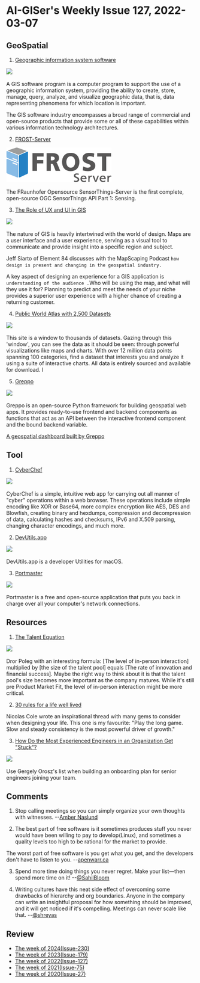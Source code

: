 # AI-GISer's Weekly Issue 127, 2022-03-07

## GeoSpatial

1. [Geographic information system software](https://thereaderwiki.com/en/List_of_GIS_software)

![](https://scholarlyoa.com/wp-content/uploads/2020/10/What-Is-Geographic-Information-Systems-Featured.jpg)

A GIS software program is a computer program to support the use of a geographic information system, providing the ability to create, store, manage, query, analyze, and visualize geographic data, that is, data representing phenomena for which location is important.

The GIS software industry encompasses a broad range of commercial and open-source products that provide some or all of these capabilities within various information technology architectures.

2. [FROST-Server](https://github.com/FraunhoferIOSB/FROST-Server)

![](https://raw.githubusercontent.com/FraunhoferIOSB/FROST-Server/master/docs/images/FROST-Server-darkgrey.png)

The FRaunhofer Opensource SensorThings-Server is the first complete, open-source OGC SensorThings API Part 1: Sensing.

3. [The Role of UX and UI in GIS](https://www.gislounge.com/the-role-of-ux-and-ui-in-gis/)

![](https://cdn.shortpixel.ai/spai/w_810+q_glossy+ret_img+to_webp/https://www.gislounge.com/wp-content/uploads/2022/03/google-earth-screenshot.jpg)

The nature of GIS is heavily intertwined with the world of design. Maps are a user interface and a user experience, serving as a visual tool to communicate and provide insight into a specific region and subject.

Jeff Siarto of Element 84 discusses with the MapScaping Podcast `how design is present and changing in the geospatial industry.`

A key aspect of designing an experience for a GIS application is `understanding of the audience .`Who will be using the map, and what will they use it for? Planning to predict and meet the needs of your niche provides a superior user experience with a higher chance of creating a returning customer.

4. [Public World Atlas with 2,500 Datasets](https://towardsdatascience.com/ive-built-a-public-world-atlas-with-2-500-datasets-to-explore-8b9ae799e345)

![](https://miro.medium.com/max/700/1*Dey-gEpf3fHfsxMjksUM0Q.png)

This site is a window to thousands of datasets. Gazing through this 'window', you can see the data as it should be seen: through powerful visualizations like maps and charts. With over 12 million data points spanning 100 categories, find a dataset that interests you and analyze it using a suite of interactive charts. All data is entirely sourced and available for download. I

5. [Greppo](https://github.com/greppo-io/greppo)

![](https://miro.medium.com/max/1400/1*roDG3MBZhff1om23mZmU1w.gif)

Greppo is an open-source Python framework for building geospatial web apps. It provides ready-to-use frontend and backend components as functions that act as an API between the interactive frontend component and the bound backend variable.

[A geospatial dashboard built by Greppo](https://towardsdatascience.com/build-a-geospatial-dashboard-in-python-using-greppo-60aff44ba6c9)

## Tool

1. [CyberChef](https://gchq.github.io/CyberChef/)

![](https://cdn.beekka.com/blogimg/asset/202201/bg2022011904.webp)

CyberChef is a simple, intuitive web app for carrying out all manner of "cyber" operations within a web browser. These operations include simple encoding like XOR or Base64, more complex encryption like AES, DES and Blowfish, creating binary and hexdumps, compression and decompression of data, calculating hashes and checksums, IPv6 and X.509 parsing, changing character encodings, and much more.

2. [DevUtils.app](https://github.com/DevUtilsApp/DevUtils-app)

![](https://camo.githubusercontent.com/faa5d4d2a965b4b4e4d807cb4a61dd355f241b8b3695278db8ed8a74771d1c5f/68747470733a2f2f6465767574696c732e6170702f6173736574732f73637265656e73686f74732f6461726b2f6a736f6e666f726d61747465722e706e67)

DevUtils.app is a developer Utilities for macOS.

3. [Portmaster](https://safing.io/portmaster/#download)

![](https://safing.io/assets/img/page-specific/portmaster/full-interface.png)

Portmaster is a free and open-source application that puts you back in charge over all your computer's network connections.

## Resources

1. [The Talent Equation](https://www.drorpoleg.com/the-talent-equation/)

![](https://www.drorpoleg.com/content/images/size/w1462/2021/04/The-Talent-Equation.png)

Dror Poleg with an interesting formula: [The level of in-person interaction] multiplied by [the size of the talent pool] equals [The rate of innovation and financial success]. Maybe the right way to think about it is that the talent pool's size becomes more important as the company matures. While it's still pre Product Market Fit, the level of in-person interaction might be more critical.

2. [30 rules for a life well lived](https://twitter.com/Nicolascole77/status/1489275823999762432)

Nicolas Cole wrote an inspirational thread with many gems to consider when designing your life. This one is my favourite: "Play the long game. Slow and steady consistency is the most powerful driver of growth."

3. [How Do the Most Experienced Engineers in an Organization Get "Stuck"?](https://twitter.com/GergelyOrosz/status/1499393647120314368)

![](https://pbs.twimg.com/media/FM7qYS3UUAMf5MM?format=jpg&name=small)

Use Gergely Orosz's list when building an onboarding plan for senior engineers joining your team.

## Comments

1. Stop calling meetings so you can simply organize your own thoughts with witnesses.
   --[Amber Naslund](https://twitter.com/AmberCadabra/status/1496504515125776393)

2. The best part of free software is it sometimes produces stuff you never would have been willing to pay to develop(Linux), and sometimes a quality levels too high to be rational for the market to provide.

The worst part of free software is you get what you get, and the developers don't have to listen to you.
--[apenwarr.ca](https://apenwarr.ca/log/20211229)

3. Spend more time doing things you never regret. Make your list—then spend more time on it!
   --[@SahilBloom](https://softwareleadweekly.us6.list-manage.com/track/click?u=1a258e0fefbb23214c59c5a8d&id=3fcc0bb05d&e=b1367de9f9)

4. Writing cultures have this neat side effect of overcoming some drawbacks of hierarchy and org boundaries. Anyone in the company can write an insightful proposal for how something should be improved, and it will get noticed if it's compelling. Meetings can never scale like that.
   --[@shreyas](https://softwareleadweekly.us6.list-manage.com/track/click?u=1a258e0fefbb23214c59c5a8d&id=492fc8d501&e=b1367de9f9)

## Review

- [The week of 2024(Issue-230)](../2024/issue-230.md)
- [The week of 2023(Issue-179)](../2023/issue-179.md)
- [The week of 2022(Issue-127)](../2022/issue-127.md)
- [The week of 2021(Issue-75)](../2021/issue-75.md)
- [The week of 2020(Issue-27)](../2020/issue-27.md)
